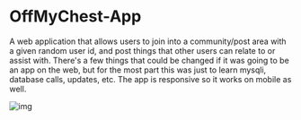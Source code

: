# OffMyChest-App
A web application that allows users to join into a community/post area with a given random user id, and post things that other users can relate to or assist with. There's a few things that could be changed if it was going to be an app on the web, but for the most part this was just to learn mysqli, database calls, updates, etc. The app is responsive so it works on mobile as well.

![img](https://i.ibb.co/2nZCXsV/omc-1.png)
